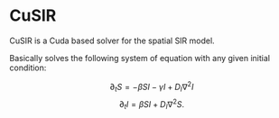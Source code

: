 # CuSIR

CuSIR is a Cuda based solver for the spatial SIR model. 

Basically solves the following system of equation with any given initial condition:

$$
\partial_t S = -\beta S I - \gamma I + D_I \nabla^2 I
$$
$$
\partial_t I = \beta S I + D_I \nabla^2 S.
$$



